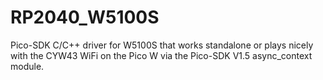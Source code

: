 # RP2040_W5100S
Pico-SDK C/C++ driver for W5100S that works standalone or plays nicely with the CYW43 WiFi on the Pico W via the Pico-SDK V1.5 async_context module.
